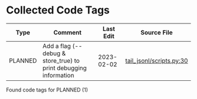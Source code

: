 # Collected Code Tags

| Type    | Comment                                                          | Last Edit  | Source File                                                                                                                              |
|---------|------------------------------------------------------------------|------------|------------------------------------------------------------------------------------------------------------------------------------------|
| PLANNED | Add a flag (--debug & store_true) to print debugging information | 2023-02-02 | [tail_jsonl/scripts.py:30](https://github.com/KyleKing/tail-jsonl/blame/fd15e5907afae783ba21bb0f9d310cc6b08008c4/tail_jsonl/main.py#L34) |

Found code tags for PLANNED (1)

<!-- calcipy_skip_tags -->
